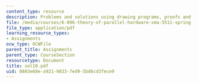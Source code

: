 ```yaml
---
content_type: resource
description: Problems and solutions using drawing programs, proofs and solutions.
file: /media/courses/6-896-theory-of-parallel-hardware-sma-5511-spring-2004/0803e68ea92198337ed95bd6cd3fece9_sol10.pdf
file_type: application/pdf
learning_resource_types:
- Assignments
ocw_type: OCWFile
parent_title: Assignments
parent_type: CourseSection
resourcetype: Document
title: sol10.pdf
uid: 0803e68e-a921-9833-7ed9-5bd6cd3fece9
---
```

